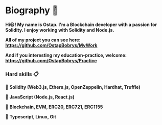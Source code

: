 # Biography :star2:

**Hi:smiley:! My name is Ostap. I'm a Blockchain developer with a passion for Solidity. I enjoy working with Solidity and Node.js.**

**All of my project you can see here: https://github.com/OstapBobrys/MyWork**

**And if you interesting my education-practice, welcome: https://github.com/OstapBobrys/Practice**

### Hard skills :clipboard: 

:small_orange_diamond: **Solidity (Web3.js, Ethers.js, OpenZeppelin, Hardhat, Truffle)**

:small_orange_diamond: **JavaScript (Node.js, React.js)** 

:small_orange_diamond: **Blockchain, EVM, ERC20, ERC721, ERC1155**

:small_orange_diamond: **Typescript, Linux, Git**
